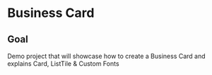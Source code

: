# Business Card

## Goal

Demo project that will showcase how to create a Business Card and explains Card, ListTile & Custom Fonts
